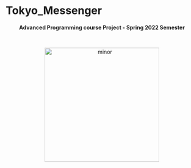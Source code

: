 # Tokyo_Messenger
<p  align="center"> <b>Advanced Programming course Project - Spring 2022 Semester</b> </p>
<br>
<p align="center">
<img src="resources/login.png" alt="minor"
title="coffee" width="300" align="middle" />
</p>
<br>
